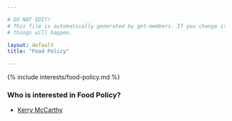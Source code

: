 ```yaml
---

# DO NOT EDIT!
# This file is automatically generated by get-members. If you change it, bad
# things will happen.

layout: default
title: "Food Policy"

---
```


{% include interests/food-policy.md %}

### Who is interested in Food Policy?


* [Kerry McCarthy](../members/kerry-mccarthy.html)
